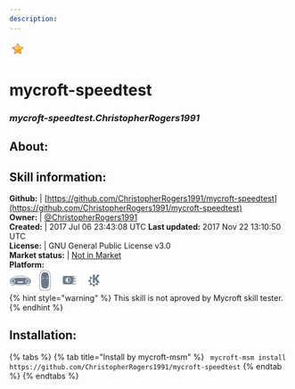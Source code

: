 ```yaml
--- 
description: 
---
```


![](../.gitbook/assets/star.png)  
# mycroft-speedtest  
### _mycroft-speedtest.ChristopherRogers1991_  
## About:  


## Skill information:  
**Github:** | [https://github.com/ChristopherRogers1991/mycroft-speedtest](https://github.com/ChristopherRogers1991/mycroft-speedtest)  
**Owner:** | [@ChristopherRogers1991](https://github.com/ChristopherRogers1991)  
**Created:** | 2017 Jul 06 23:43:08 UTC  **Last updated:** 2017 Nov 22 13:10:50 UTC  
**License:** | GNU General Public License v3.0  
**Market status:** | [Not in Market](https://market.mycroft.ai/skill/)  
**Platform:**  
 ![](../.gitbook/assets/mark-1-icon.png)  ![](../.gitbook/assets/mark-2-icon.png)  ![](../.gitbook/assets/picroft-icon.png)  ![](../.gitbook/assets/kde.png)   
{% hint style="warning" %}
This skill is not aproved by Mycroft skill tester.
{% endhint %}
    
## Installation:  
{% tabs %}
{% tab title="Install by mycroft-msm" %}
``` mycroft-msm install https://github.com/ChristopherRogers1991/mycroft-speedtest```
{% endtab %}
  {% endtabs %}
  